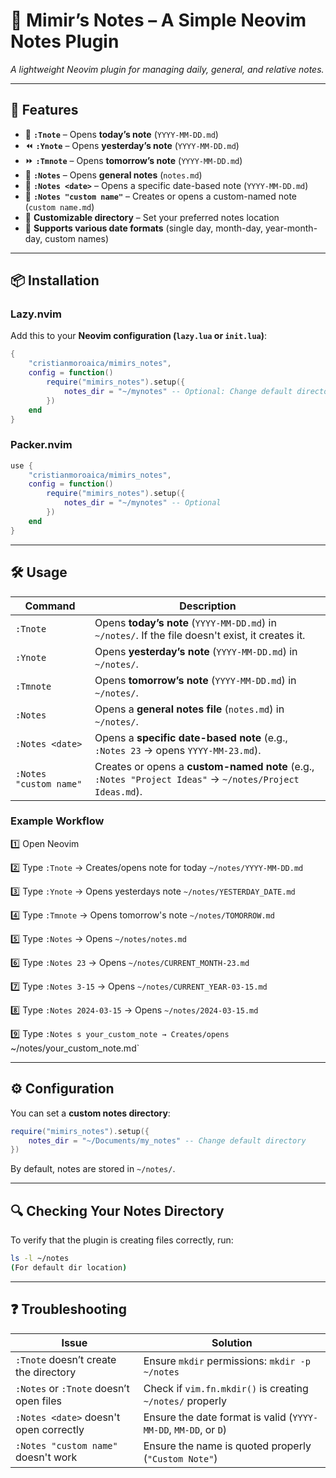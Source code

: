 # 📓 Mimir’s Notes – A Simple Neovim Notes Plugin
*A lightweight Neovim plugin for managing daily, general, and relative notes.*

---

## 🚀 Features
- 📅 **`:Tnote`** – Opens **today’s note** (`YYYY-MM-DD.md`)
- ⏪ **`:Ynote`** – Opens **yesterday’s note** (`YYYY-MM-DD.md`)
- ⏩ **`:Tmnote`** – Opens **tomorrow’s note** (`YYYY-MM-DD.md`)
- 📜 **`:Notes`** – Opens **general notes** (`notes.md`)
- 📆 **`:Notes <date>`** – Opens a specific date-based note (`YYYY-MM-DD.md`)
- 📝 **`:Notes "custom name"`** – Creates or opens a custom-named note (`custom name.md`)
- 🏡 **Customizable directory** – Set your preferred notes location
- 🔄 **Supports various date formats** (single day, month-day, year-month-day, custom names)

---

## 📦 Installation

### **Lazy.nvim**
Add this to your **Neovim configuration (`lazy.lua` or `init.lua`)**:
```lua
{
    "cristianmoroaica/mimirs_notes",
    config = function()
        require("mimirs_notes").setup({
            notes_dir = "~/mynotes" -- Optional: Change default directory
        })
    end
}
```

### **Packer.nvim**
```lua
use {
    "cristianmoroaica/mimirs_notes",
    config = function()
        require("mimirs_notes").setup({
            notes_dir = "~/mynotes" -- Optional
        })
    end
}
```

---

## 🛠️ Usage
| **Command**  | **Description** |
|-------------|---------------|
| `:Tnote`    | Opens **today’s note** (`YYYY-MM-DD.md`) in `~/notes/`. If the file doesn't exist, it creates it. |
| `:Ynote`    | Opens **yesterday’s note** (`YYYY-MM-DD.md`) in `~/notes/`. |
| `:Tmnote`   | Opens **tomorrow’s note** (`YYYY-MM-DD.md`) in `~/notes/`. |
| `:Notes`    | Opens a **general notes file** (`notes.md`) in `~/notes/`. |
| `:Notes <date>` | Opens a **specific date-based note** (e.g., `:Notes 23` → opens `YYYY-MM-23.md`). |
| `:Notes "custom name"` | Creates or opens a **custom-named note** (e.g., `:Notes "Project Ideas"` → `~/notes/Project Ideas.md`). |

### **Example Workflow**
1️⃣ Open Neovim

2️⃣ Type `:Tnote` → Creates/opens note for today `~/notes/YYYY-MM-DD.md`

3️⃣ Type `:Ynote` → Opens yesterdays note `~/notes/YESTERDAY_DATE.md`

4️⃣ Type `:Tmnote` → Opens tomorrow's note `~/notes/TOMORROW.md`

5️⃣ Type `:Notes` → Opens `~/notes/notes.md`

6️⃣ Type `:Notes 23` → Opens `~/notes/CURRENT_MONTH-23.md`

7️⃣ Type `:Notes 3-15` → Opens `~/notes/CURRENT_YEAR-03-15.md`

8️⃣ Type `:Notes 2024-03-15` → Opens `~/notes/2024-03-15.md`

9️⃣ Type `:Notes s your_custom_note → Creates/opens `~/notes/your_custom_note.md`

---

## ⚙️ Configuration
You can set a **custom notes directory**:
```lua
require("mimirs_notes").setup({
    notes_dir = "~/Documents/my_notes" -- Change default directory
})
```
By default, notes are stored in `~/notes/`.

---

## 🔍 Checking Your Notes Directory
To verify that the plugin is creating files correctly, run:
```sh
ls -l ~/notes
(For default dir location)
```
---

## ❓ Troubleshooting
| **Issue** | **Solution** |
|-----------|-------------|
| `:Tnote` doesn’t create the directory | Ensure `mkdir` permissions: `mkdir -p ~/notes` |
| `:Notes` or `:Tnote` doesn’t open files | Check if `vim.fn.mkdir()` is creating `~/notes/` properly |
| `:Notes <date>` doesn't open correctly | Ensure the date format is valid (`YYYY-MM-DD`, `MM-DD`, or `D`) |
| `:Notes "custom name"` doesn't work | Ensure the name is quoted properly (`"Custom Note"`) |


